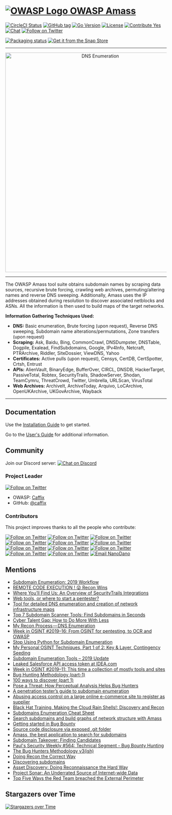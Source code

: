 
# [![OWASP Logo](https://github.com/OWASP/Amass/blob/master/images/owasp_logo.png) OWASP Amass](https://www.owasp.org/index.php/OWASP_Amass_Project)

[![CircleCI Status](https://circleci.com/gh/OWASP/Amass/tree/master.svg?style=shield)](https://circleci.com/gh/OWASP/Amass/tree/master)
[![GitHub tag](https://img.shields.io/github/tag/OWASP/Amass.svg)](https://github.com/OWASP/Amass/tags)
[![Go Version](https://img.shields.io/badge/go-1.11-blue.svg)](https://golang.org/dl/)
[![License](https://img.shields.io/badge/license-Apache%202.0-blue.svg)](https://www.apache.org/licenses/LICENSE-2.0)
[![Contribute Yes](https://img.shields.io/badge/contribute-yes-brightgreen.svg)](https://github.com/OWASP/Amass/blob/master/CONTRIBUTING.md)
[![Chat](https://img.shields.io/discord/433729817918308352.svg?logo=discord)](https://discord.gg/rtN8GMd)
[![Follow on Twitter](https://img.shields.io/twitter/follow/owaspamass.svg?logo=twitter)](https://twitter.com/owaspamass)

[![Packaging status](https://repology.org/badge/vertical-allrepos/amass.svg)](https://repology.org/metapackage/amass/versions)
[![Get it from the Snap Store](https://snapcraft.io/static/images/badges/en/snap-store-white.svg)](https://snapcraft.io/amass)

----

<p align="center">
  <img alt="DNS Enumeration" src="https://github.com/OWASP/Amass/blob/master/images/amass.gif" width="577" height="685" />
</p>

----

The OWASP Amass tool suite obtains subdomain names by scraping data sources, recursive brute forcing, crawling web archives, permuting/altering names and reverse DNS sweeping. Additionally, Amass uses the IP addresses obtained during resolution to discover associated netblocks and ASNs. All the information is then used to build maps of the target networks.

**Information Gathering Techniques Used:**

* **DNS:** Basic enumeration, Brute forcing (upon request), Reverse DNS sweeping, Subdomain name alterations/permutations, Zone transfers (upon request)
* **Scraping:** Ask, Baidu, Bing, CommonCrawl, DNSDumpster, DNSTable, Dogpile, Exalead, FindSubdomains, Google, IPv4Info, Netcraft, PTRArchive, Riddler, SiteDossier, ViewDNS, Yahoo
* **Certificates:** Active pulls (upon request), Censys, CertDB, CertSpotter, Crtsh, Entrust
* **APIs:** AlienVault, BinaryEdge, BufferOver, CIRCL, DNSDB, HackerTarget, PassiveTotal, Robtex, SecurityTrails, ShadowServer, Shodan, TeamCymru, ThreatCrowd, Twitter, Umbrella, URLScan, VirusTotal
* **Web Archives:** ArchiveIt, ArchiveToday, Arquivo, LoCArchive, OpenUKArchive, UKGovArchive, Wayback

----

## Documentation

Use the [Installation Guide](https://github.com/OWASP/Amass/blob/master/doc/install.md) to get started.

Go to the [User's Guide](https://github.com/OWASP/Amass/blob/master/doc/user_guide.md) for additional information.

## Community

Join our Discord server: [![Chat on Discord](https://img.shields.io/discord/433729817918308352.svg?logo=discord)](https://discord.gg/rtN8GMd)

### Project Leader

[![Follow on Twitter](https://img.shields.io/twitter/follow/jeff_foley.svg?logo=twitter)](https://twitter.com/jeff_foley)

* OWASP: [Caffix](https://www.owasp.org/index.php/User:Caffix)
* GitHub: [@caffix](https://github.com/caffix)

### Contributors

This project improves thanks to all the people who contribute:

[![Follow on Twitter](https://img.shields.io/twitter/follow/emtunc.svg?logo=twitter)](https://twitter.com/emtunc)
[![Follow on Twitter](https://img.shields.io/twitter/follow/kalbasit.svg?logo=twitter)](https://twitter.com/kalbasit)
[![Follow on Twitter](https://img.shields.io/twitter/follow/fork_while_fork.svg?logo=twitter)](https://twitter.com/fork_while_fork)
[![Follow on Twitter](https://img.shields.io/twitter/follow/rbadguy1.svg?logo=twitter)](https://twitter.com/rbadguy1)
[![Follow on Twitter](https://img.shields.io/twitter/follow/adam_zinger.svg?logo=twitter)](https://twitter.com/adam_zinger)
[![Follow on Twitter](https://img.shields.io/twitter/follow/architekton1.svg?logo=twitter)](https://twitter.com/architekton1)
[![Follow on Twitter](https://img.shields.io/twitter/follow/danjomart.svg?logo=twitter)](https://twitter.com/danjomart)
[![Follow on Twitter](https://img.shields.io/twitter/follow/_b3nj4m1n__.svg?logo=twitter)](https://twitter.com/_b3nj4m1n__)
[![Follow on Twitter](https://img.shields.io/twitter/follow/shane_ditton.svg?logo=twitter)](https://twitter.com/shane_ditton)
[![Follow on Twitter](https://img.shields.io/twitter/follow/dhauenstein.svg?logo=twitter)](https://twitter.com/dhauenstein)
[![Follow on Twitter](https://img.shields.io/twitter/follow/THB_STX.svg?logo=twitter)](https://twitter.com/THB_STX)
[![Email NanoDano](https://img.shields.io/badge/NanoDano-nanodano%40devdungeon.com-blue.svg)](mailto:nanodano@devdungeon.com)

## Mentions

* [Subdomain Enumeration: 2019 Workflow](https://0xpatrik.com/subdomain-enumeration-2019/)
* [REMOTE CODE EXECUTION ! 😜 Recon Wins](https://medium.com/@vishnu0002/remote-code-execution-recon-wins-e9c1db79f3da)
* [Where You’ll Find Us: An Overview of SecurityTrails Integrations](https://securitytrails.com/blog/integrations-overview)
* [Web tools, or where to start a pentester?](https://habr.com/en/company/dsec/blog/452836/)
* [Tool for detailed DNS enumeration and creation of network infrastructure maps](https://www.gurudelainformatica.es/2019/05/herramienta-para-enumeracion-detallada.html)
* [Top 7 Subdomain Scanner Tools: Find Subdomains in Seconds](https://securitytrails.com/blog/subdomain-scanner-find-subdomains)
* [Cyber Talent Gap: How to Do More With Less](https://www.digitalshadows.com/blog-and-research/cyber-talent-gap-how-to-do-more-with-less/)
* [My Recon Process — DNS Enumeration](https://medium.com/@noobhax/my-recon-process-dns-enumeration-d0e288f81a8a)
* [Week in OSINT #2019–16: From OSINT for pentesting, to OCR and OWASP](https://medium.com/week-in-osint/week-in-osint-2019-16-8ccfe0da1a70)
* [Stop Using Python for Subdomain Enumeration](http://sec.alexflor.es/post/subdomain_enum/)
* [My Personal OSINT Techniques, Part 1 of 2: Key & Layer, Contingency Seeding](https://0x00sec.org/t/my-personal-osint-techniques-part-1-of-2-key-layer-contingency-seeding/)
* [Subdomain Enumeration Tools – 2019 Update](https://www.yeahhub.com/subdomain-enumeration-tools-2019-update/)
* [Leaked Salesforce API access token at IDEA.com](https://medium.com/@jonathanbouman/leaked-salesforce-api-access-token-at-ikea-com-132eea3844e0)
* [Week in OSINT #2019–11: This time a collection of mostly tools and sites](https://medium.com/week-in-osint/week-in-osint-2019-11-62774ffe7a2)
* [Bug Hunting Methodology (part-1)](https://blog.usejournal.com/bug-hunting-methodology-part-1-91295b2d2066)
* [100 ways to discover (part 1)](https://sylarsec.com/2019/01/11/100-ways-to-discover-part-1/)
* [Pose a Threat: How Perceptual Analysis Helps Bug Hunters](https://www.bishopfox.com/news/2018/12/appsec-california-pose-a-threat-how-perpetual-analysis-helps-bug-hunters/)
* [A penetration tester’s guide to subdomain enumeration](https://blog.appsecco.com/a-penetration-testers-guide-to-sub-domain-enumeration-7d842d5570f6)
* [Abusing access control on a large online e-commerce site to register as supplier](https://medium.com/@fbotes2/governit-754becf85cbc)
* [Black Hat Training, Making the Cloud Rain Shells!: Discovery and Recon](https://www.blackhat.com/eu-18/training/schedule/index.html#aws--azure-exploitation-making-the-cloud-rain-shells-11060)
* [Subdomains Enumeration Cheat Sheet](https://pentester.land/cheatsheets/2018/11/14/subdomains-enumeration-cheatsheet.html)
* [Search subdomains and build graphs of network structure with Amass](https://miloserdov.org/?p=2309)
* [Getting started in Bug Bounty](https://medium.com/@ehsahil/getting-started-in-bug-bounty-7052da28445a)
* [Source code disclosure via exposed .git folder](https://pentester.land/tutorials/2018/10/25/source-code-disclosure-via-exposed-git-folder.html)
* [Amass, the best application to search for subdomains](https://www.h1rd.com/hacking/amass-para-buscar-subdominios)
* [Subdomain Takeover: Finding Candidates](https://0xpatrik.com/subdomain-takeover-candidates/)
* [Paul's Security Weekly #564: Technical Segment - Bug Bounty Hunting](https://wiki.securityweekly.com/Episode564)
* [The Bug Hunters Methodology v3(ish)](https://www.youtube.com/watch?v=Qw1nNPiH_Go)
* [Doing Recon the Correct Way](https://enciphers.com/doing-recon-the-correct-way/)
* [Discovering subdomains](https://www.sjoerdlangkemper.nl/2018/06/20/discovering-subdomains/)
* [Asset Discovery: Doing Reconnaissance the Hard Way](https://0xpatrik.com/asset-discovery/)
* [Project Sonar: An Underrated Source of Internet-wide Data](https://0xpatrik.com/project-sonar-guide/)
* [Top Five Ways the Red Team breached the External Perimeter](https://medium.com/@adam.toscher/top-five-ways-the-red-team-breached-the-external-perimeter-262f99dc9d17)

## Stargazers over Time

 [![Stargazers over Time](https://starcharts.herokuapp.com/OWASP/Amass.svg)](https://starcharts.herokuapp.com/OWASP/Amass)
